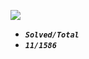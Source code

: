 ![](https://raw.githubusercontent.com/Ma63d/leetcode-spider/master/img/site-logo.png)

*  _**`Solved/Total`**_    
* _**`11/1586`**_
